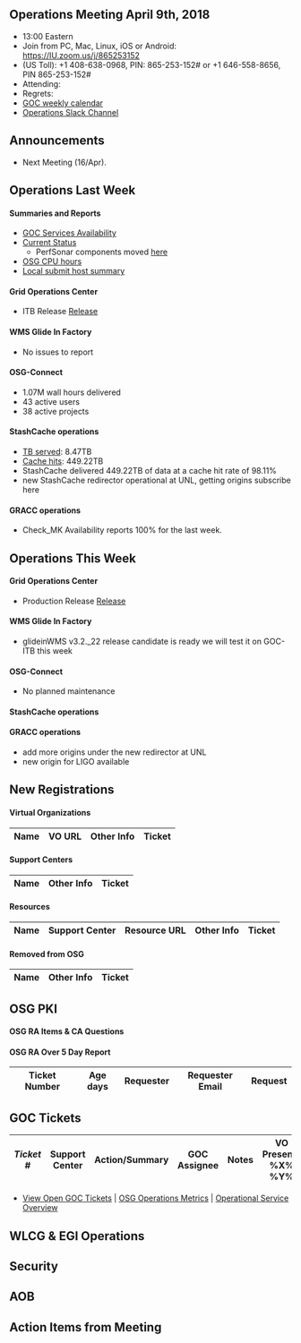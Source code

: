## Operations Meeting April 9th, 2018
   * 13:00 Eastern 
   * Join from PC, Mac, Linux, iOS or Android: https://IU.zoom.us/j/865253152
   * (US Toll): +1 408-638-0968, PIN: 865-253-152# or +1 646-558-8656, PIN 865-253-152#
   * Attending: 
   * Regrets: 
   * [GOC weekly calendar](http://www.google.com/calendar/embed?src=c1htpcfoe6btrtc7n3uddg8mvs%40group.calendar.google.com&ctz=America/New_York)
   * [Operations Slack Channel](https://opensciencegrid.slack.com/messages/C5GAYBGA0/)

## Announcements
   * Next Meeting (16/Apr).
   
## Operations Last Week

#### Summaries and Reports
   * [GOC Services Availability](http://monitor.grid.iu.edu/availability/avail_week_overview.html)
   * [Current Status](http://monitor.grid.iu.edu/availability/production.html)
      * PerfSonar components moved [here](http://monitor.grid.iu.edu/availability/perfsonar.html)
   * [OSG CPU hours](http://tinyurl.com/mf96b88)
   * [Local submit host summary](http://osg-flock.grid.iu.edu/overview/)
   
#### Grid Operations Center
   *  ITB Release [Release](http://osggoc.blogspot.com/2018/04/operations-service-update-thursday.html)
   
#### WMS Glide In Factory
   * No issues to report

#### OSG-Connect
  * 1.07M wall hours delivered
  * 43 active users
  * 38 active projects
 
#### StashCache operations
   * [TB served](http://tinyurl.com/ydaereyo): 8.47TB
   * [Cache hits](http://tinyurl.com/ydaereyo): 449.22TB 
   * StashCache delivered 449.22TB of data at a cache hit rate of 98.11%
   * new StashCache redirector operational at UNL, getting origins subscribe here

####  GRACC operations
   * Check_MK Availability reports 100% for the last week.

## Operations This Week
   
#### Grid Operations Center
   * Production Release [Release](http://osggoc.blogspot.com/2018/04/operations-service-update-thursday.html)
   
#### WMS Glide In Factory
   * glideinWMS v3.2._22 release candidate is ready we will test it on GOC-ITB this week

#### OSG-Connect 
   * No planned maintenance
   
#### StashCache operations

#### GRACC operations
   * add more origins under the new redirector at UNL
   * new origin for LIGO available

## New Registrations

#### Virtual Organizations
| Name | VO URL | Other Info | Ticket |
| ---- | ------ | ---------- | ------ |

#### Support Centers
| Name | Other Info | Ticket |
| ---- | ---------- | ------ |

#### Resources
| Name | Support Center | Resource URL | Other Info | Ticket |
| ---- | -------------- | ------------ | ---------- | ------ |

#### Removed from OSG
| Name | Other Info | Ticket |
| ---- | ---------- | ------ |

## OSG PKI


#### OSG RA Items & CA Questions

#### OSG RA Over 5 Day Report
| Ticket Number	|Age days	|Requester	|Requester Email		|Request |
| --------- | ------- | --------- | ----------------- | ------ |

## GOC Tickets

| *Ticket #* | Support Center | Action/Summary | GOC Assignee | Notes | VO Present? %X% %Y%|
| ---------- | -------------- | -------------- | ------------ | ----- | ------------------ |


   * [View Open GOC Tickets](https://ticket.grid.iu.edu/goc/list/open) | [OSG Operations Metrics](https://twiki.grid.iu.edu/bin/view/Operations/TicketReports) | [Operational Service Overview](http://myosg.grid.iu.edu/miscstatus?count_sg_1&count_active=on&count_enabled=on&datasource=status)


## WLCG & EGI Operations

## Security 
   
## AOB
   
## Action Items from Meeting
